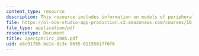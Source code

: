 ```yaml
---
content_type: resource
description: This resource includes information on models of peripheral circulation.
file: https://ol-ocw-studio-app-production.s3.amazonaws.com/courses/16-423j-aerospace-biomedical-and-life-support-engineering-spring-2006/e8c91786be1e8c3c065561155617f0f6_2periphcirc_2005.pdf
file_type: application/pdf
resourcetype: Document
title: 2periphcirc_2005.pdf
uid: e8c91786-be1e-8c3c-0655-61155617f0f6
---
```

